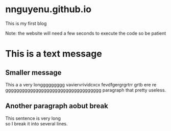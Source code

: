 # nnguyenu.github.io
This is my first blog

Note: the website will need a few seconds to execute the code so be patient

<!DOCTYPE html>
<html>
  <head>
    <meta charset="utf-8">
  </head>
  <body>
        <h1>This is a text message</h1>
        <h2>Smaller message</h2>
        <p>This a a very longgggggggg vaviervrividcxcx fevdfgergrgrtrr grtb ere re ggggggggggggggggggggggggggggggggggg paragraph that pretty useless. </p>
        <h2>Another paragraph aobut break </h2>
        <p>This sentence is very long <br> 
        so I break it into several lines. </p>
  </body>
</html>
